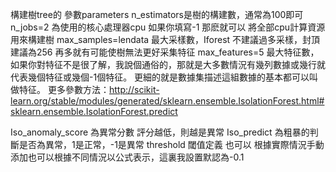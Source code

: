 構建樹tree的 參數parameters n_estimators是樹的構建數，通常為100即可 n_jobs=2 為使用的核心處理器cpu 如果你填寫-1 那麽就可以 將全部cpu計算資源用來構建樹 max_samples=lendata 最大采樣數，Iforest 不建議過多采樣，封頂建議為256 再多就有可能使樹無法更好采集特征 max_features=5 最大特征數，如果你對特征不是很了解，我說個通俗的，那就是大多數情況有幾列數據或幾行就代表幾個特征或幾個-1個特征。 更細的就是數據集描述這組數據的基本都可以叫做特征。 更多參數方法：http://scikit-learn.org/stable/modules/generated/sklearn.ensemble.IsolationForest.html#sklearn.ensemble.IsolationForest.predict

Iso_anomaly_score 為異常分數 評分越低，則越是異常 Iso_predict 為粗暴的判斷是否為異常，1是正常，-1是異常 threshold 閾值定義 也可以 根據實際情況手動添加也可以根據不同情況以公式表示，這裏我設置默認為-0.1
